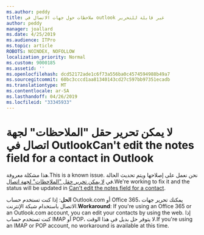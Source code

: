 ```yaml
---
ms.author: peddy
title: ملاحظات حول جهات الاتصال في outlook غير قابلة للتحرير
author: peddy
manager: joallard
ms.date: 4/25/2019
ms.audience: ITPro
ms.topic: article
ROBOTS: NOINDEX, NOFOLLOW
localization_priority: Normal
ms.custom: 9000185
ms.assetid: ''
ms.openlocfilehash: dcd52172ade1c6f73a556ba0c4574594988b49a7
ms.sourcegitcommit: 60bc3cccd1aa81340143cd27c597bb97351ecadb
ms.translationtype: MT
ms.contentlocale: ar-SA
ms.lasthandoff: 04/26/2019
ms.locfileid: "33345933"
---
```

# <a name="cant-edit-the-notes-field-for-a-contact-in-outlook"></a><span data-ttu-id="2b00f-102">لا يمكن تحرير حقل "الملاحظات" لجهة اتصال في Outlook</span><span class="sxs-lookup"><span data-stu-id="2b00f-102">Can't edit the notes field for a contact in Outlook</span></span>
<span data-ttu-id="2b00f-103">هذا مشكلة معروفة.</span><span class="sxs-lookup"><span data-stu-id="2b00f-103">This is a known issue.</span></span> <span data-ttu-id="2b00f-104">نحن نعمل على إصلاحها ويتم تحديث الحالة في [لا يمكن تحرير حقل "الملاحظات" لجهة اتصال](https://support.office.com/article/fb8394ce-04ce-48b5-bae4-be46f77f10fe).</span><span class="sxs-lookup"><span data-stu-id="2b00f-104">We're working to fix it and the status will be updated in [Can't edit the notes field for a contact](https://support.office.com/article/fb8394ce-04ce-48b5-bae4-be46f77f10fe).</span></span>

<span data-ttu-id="2b00f-105">**الحل**: إذا كنت تستخدم حساب Outlook.com أو Office 365، يمكنك تحرير جهات الاتصال باستخدام شبكة الإنترنت.</span><span class="sxs-lookup"><span data-stu-id="2b00f-105">**Workaround**: If you're using an Office 365 or an Outlook.com account, you can edit your contacts by using the web.</span></span> <span data-ttu-id="2b00f-106">إذا كنت تستخدم حساب IMAP أو POP، لا يتوفر حل بديل في هذا الوقت.</span><span class="sxs-lookup"><span data-stu-id="2b00f-106">If you're using an IMAP or POP account, no workaround is available at this time.</span></span>
